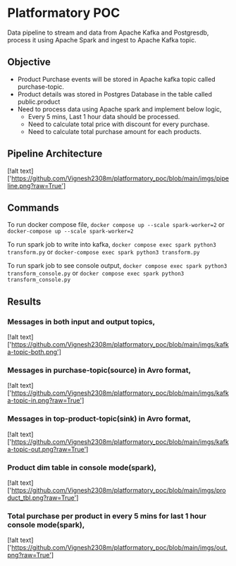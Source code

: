 # Platformatory POC

Data pipeline to stream and data from Apache Kafka and Postgresdb, process it using Apache Spark and ingest to Apache Kafka topic.

## Objective

- Product Purchase events will be stored in Apache kafka topic called purchase-topic.
- Product details was stored in Postgres Database in the table called public.product
- Need to process data using Apache spark and implement below logic,
    - Every 5 mins, Last 1 hour data should be processed.
    - Need to calculate total price with discount for every purchase.
    - Need to calculate total purchase amount for each products.

## Pipeline Architecture

[!alt text]['https://github.com/Vignesh2308m/platformatory_poc/blob/main/imgs/pipeline.png?raw=True']

## Commands

To run docker compose file,
    `docker compose up --scale spark-worker=2` or
    `docker-compose up --scale spark-worker=2`

To run spark job to write into kafka,
    `docker compose exec spark python3 transform.py` or
    `docker-compose exec spark python3 transform.py` 

To run spark job to see console output,
    `docker compose exec spark python3 transform_console.py` or
    `docker compose exec spark python3 transform_console.py` 

## Results
### Messages in both input and output topics,
[!alt text]['https://github.com/Vignesh2308m/platformatory_poc/blob/main/imgs/kafka-topic-both.png']
### Messages in purchase-topic(source) in Avro format,
[!alt text]['https://github.com/Vignesh2308m/platformatory_poc/blob/main/imgs/kafka-topic-in.png?raw=True']
### Messages in top-product-topic(sink) in Avro format,
[!alt text]['https://github.com/Vignesh2308m/platformatory_poc/blob/main/imgs/kafka-topic-out.png?raw=True']

### Product dim table in console mode(spark),
[!alt text]['https://github.com/Vignesh2308m/platformatory_poc/blob/main/imgs/product_tbl.png?raw=True']

### Total purchase per product in every 5 mins for last 1 hour console mode(spark),
[!alt text]['https://github.com/Vignesh2308m/platformatory_poc/blob/main/imgs/out.png?raw=True']
